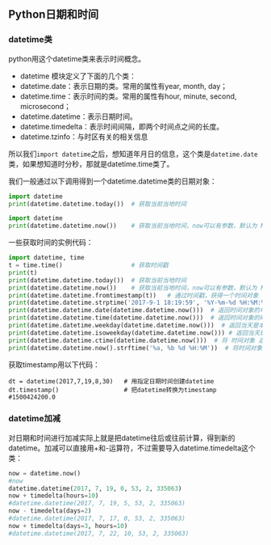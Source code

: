 ## Python日期和时间

### datetime类
python用这个datetime类来表示时间概念。

 - datetime 模块定义了下面的几个类：
 - datetime.date：表示日期的类。常用的属性有year, month, day；
 - datetime.time：表示时间的类。常用的属性有hour, minute, second, microsecond；
 - datetime.datetime：表示日期时间。
 - datetime.timedelta：表示时间间隔，即两个时间点之间的长度。
 - datetime.tzinfo：与时区有关的相关信息

所以我们`import datetime`之后，想知道年月日的信息，这个类是`datetime.date`类，如果想知道时分秒，那就是datetime.time类了。

我们一般通过以下调用得到一个datetime.datetime类的日期对象：

``` python
import datetime
print(datetime.datetime.today())  # 获取当前当地时间

import datetime
print(datetime.datetime.now())    # 获取当前当地时间，now可以有参数，默认为 NONE
```

一些获取时间的实例代码：

``` python
import datetime, time
t = time.time()                   # 获取时间戳
print(t)
print(datetime.datetime.today())  # 获取当前当地时间
print(datetime.datetime.now())    # 获取当前当地时间，now可以有参数，默认为 NONE
print(datetime.datetime.fromtimestamp(t))   # 通过时间戳，获得一个时间对象
print(datetime.datetime.strptime('2017-9-1 18:19:59', '%Y-%m-%d %H:%M:%S')) # 将字符串格式化为赌铲对象
print(datetime.datetime.date(datetime.datetime.now()))  # 返回时间对象的年月日
print(datetime.datetime.time(datetime.datetime.now()))  # 返回时间对象的时分秒
print(datetime.datetime.weekday(datetime.datetime.now()))  # 返回当天是本周的第几天，取值[0,6]
print(datetime.datetime.isoweekday(datetime.datetime.now())) # 返回当天是本周的第几天，取值[1,7]
print(datetime.datetime.ctime(datetime.datetime.now()))  # 将 时间对象 返回 时间字符串
print(datetime.datetime.now().strftime('%a, %b %d %H:%M'))  # 将时间对象返回 时间字符串
```

获取timestamp用以下代码：

```
dt = datetime(2017,7,19,8,30)   # 用指定日期时间创建datetime
dt.timestamp()                  # 把datetime转换为timestamp
#1500424200.0
```

### datetime加减

对日期和时间进行加减实际上就是把datetime往后或往前计算，得到新的datetime。加减可以直接用+和-运算符，不过需要导入datetime.timedelta这个类：

``` python
now = datetime.now()
#now
datetime.datetime(2017, 7, 19, 0, 53, 2, 335063)
now + timedelta(hours=10)
#datetime.datetime(2017, 7, 19, 5, 53, 2, 335063)
now - timedelta(days=2)
#datetime.datetime(2017, 7, 17, 0, 53, 2, 335063)
now + timedelta(days=3, hours=10)
#datetime.datetime(2017, 7, 22, 10, 53, 2, 335063)
```